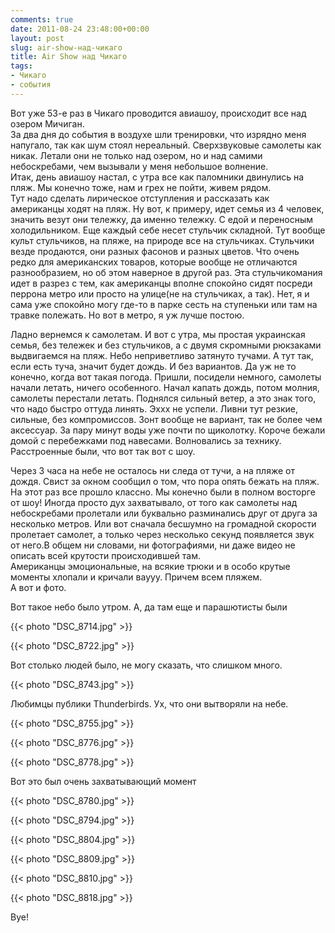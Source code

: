 ```yaml
---
comments: true
date: 2011-08-24 23:48:00+00:00
layout: post
slug: air-show-над-чикаго
title: Air Show над Чикаго
tags:
- Чикаго
- события
---
```


Вот уже 53-е раз в Чикаго проводится авиашоу, происходит все над озером Мичиган.   
За два дня до события в воздухе шли тренировки, что изрядно меня напугало, так как шум стоял нереальный. Сверхзвуковые самолеты как никак. Летали они не только над озером, но и над самими небоскребами, чем  вызывали у меня небольшое  волнение.   
Итак, день авиашоу настал, с утра все как паломники двинулись на пляж. Мы конечно тоже, нам и грех не пойти, живем рядом.  
Тут надо сделать лирическое отступления и рассказать как американцы ходят на пляж. Ну вот, к примеру, идет семья из 4 человек, значить везут они тележку, да именно тележку. С едой и переносным холодильником. Еще каждый себе несет стульчик складной. Тут вообще культ стульчиков, на пляже, на природе все на стульчиках. Стульчики везде продаются, они разных фасонов и разных цветов. Что очень редко для американских товаров, которые вообще не отличаются разнообразием, но об этом наверное в другой раз. Эта стульчикомания идет в разрез с тем, как американцы вполне спокойно сидят посреди перрона метро или просто на улице(не на стульчиках, а так). Нет, я и сама уже спокойно могу где-то в парке сесть на ступеньки или там на травке полежать. Но вот в метро, я уж лучше постою.  
  
Ладно вернемся к самолетам. И вот с утра, мы простая украинская семья, без тележек и без стульчиков, а с двумя скромными рюкзаками выдвигаемся на пляж. Небо неприветливо затянуто тучами. А тут так, если есть туча, значит будет дождь. И без вариантов. Да уж не то конечно, когда вот такая погода. Пришли, посидели немного, самолеты начали летать, ничего особенного. Начал капать дождь, потом молния, самолеты перестали летать. Поднялся сильный ветер, а это знак того, что надо быстро оттуда линять. Эххх не успели. Ливни тут резкие, сильные, без компромиссов. Зонт вообще не вариант, так не более чем аксессуар. За пару минут воды уже почти по щиколотку. Короче бежали домой с перебежками под навесами. Волновались за технику. Расстроенные были, что вот так вот с шоу.  
  
Через 3 часа на небе не осталось ни следа от тучи, а на пляже от дождя. Свист за окном сообщил о том, что пора опять бежать на пляж. На этот раз все прошло классно. Мы конечно были в полном восторге от шоу! Иногда просто дух захватывало, от того как самолеты над небоскребами пролетали  или буквально разминались друг от друга за несколько метров. Или вот  сначала бесшумно на громадной скорости пролетает самолет, а только через несколько секунд появляется звук от него.В общем ни словами, ни фотографиями, ни даже видео не описать всей крутости происходившей там.   
Американцы эмоциональные, на всякие трюки и в особо крутые моменты хлопали и кричали ваууу. Причем всем пляжем.   
А вот и фото.  

Вот такое небо было утром. А, да там еще и парашютисты были  

{{< photo "DSC_8714.jpg" >}}

{{< photo "DSC_8722.jpg" >}}

  
Вот столько людей было, не могу сказать, что слишком много.  


{{< photo "DSC_8743.jpg" >}}

  
Любимцы публики Thunderbirds. Ух, что они вытворяли на небе.  


{{< photo "DSC_8755.jpg" >}}  

{{< photo "DSC_8776.jpg" >}}

  


{{< photo "DSC_8778.jpg" >}}

  
Вот это был очень захватывающий момент  


{{< photo "DSC_8780.jpg" >}}

  


{{< photo "DSC_8794.jpg" >}}

  


{{< photo "DSC_8804.jpg" >}}

  


{{< photo "DSC_8809.jpg" >}}

  


{{< photo "DSC_8810.jpg" >}}

  


{{< photo "DSC_8818.jpg" >}}

  
Bye!  
  
  
  
  
  

